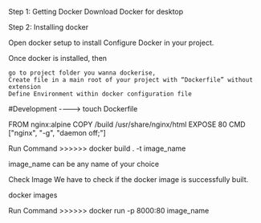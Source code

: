 
Step 1: Getting Docker
    Download Docker for desktop

Step 2: Installing docker

Open docker setup to install
Configure Docker in your project.

Once docker is installed, then

    go to project folder you wanna dockerise,
    Create file in a main root of your project with “Dockerfile” without extension
    Define Environment within docker configuration file

#Development
----> touch Dockerfile

FROM nginx:alpine
COPY /build /usr/share/nginx/html
EXPOSE 80
CMD ["nginx", "-g", "daemon off;"]



Run Command >>>>>> docker build . -t image_name

image_name can be any name of your choice

Check Image
We have to check if the docker image is successfully built.

docker images

Run Command >>>>>> docker run -p 8000:80 image_name
